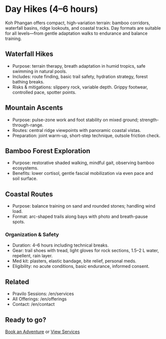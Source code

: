 # Day Hikes (4–6 hours)

Koh Phangan offers compact, high-variation terrain: bamboo corridors, waterfall basins, ridge lookouts, and coastal tracks. Day formats are suitable for all levels—from gentle adaptation walks to endurance and balance training.

## Waterfall Hikes
- Purpose: terrain therapy, breath adaptation in humid tropics, safe swimming in natural pools.
- Includes: route finding, basic trail safety, hydration strategy, forest bathing breaks.
- Risks & mitigations: slippery rock, variable depth. Grippy footwear, controlled pace, spotter points.

## Mountain Ascents
- Purpose: pulse-zone work and foot stability on mixed ground; strength-through-range.
- Routes: central ridge viewpoints with panoramic coastal vistas.
- Preparation: joint warm-up, short-step technique, outsole friction check.

## Bamboo Forest Exploration
- Purpose: restorative shaded walking, mindful gait, observing bamboo ecosystems.
- Benefits: lower cortisol, gentle fascial mobilization via even pace and soil surface.

## Coastal Routes
- Purpose: balance training on sand and rounded stones; handling wind load.
- Format: arc-shaped trails along bays with photo and breath-pause spots.

### Organization & Safety
- Duration: 4–6 hours including technical breaks.
- Gear: trail shoes with tread, light gloves for rock sections, 1.5–2 L water, repellent, rain layer.
- Med kit: plasters, elastic bandage, bite relief, personal meds.
- Eligibility: no acute conditions, basic endurance, informed consent.

## Related
- Pravilo Sessions: /en/services
- All Offerings: /en/offerings
- Contact: /en/contact

## Ready to go?
[Book an Adventure](/en/contact) or [View Services](/en/services)

